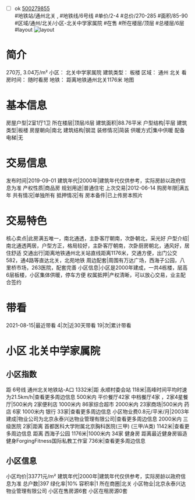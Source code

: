- [ ] ok [500279855](https://bj.5i5j.com/ershoufang/500279855.html)  
 #地铁站/通州北关 ,  #地铁线/6号线
#单价/2-4 #总价/270-285 #面积/85-90   #区域/通州/北关/小区-北关中学家属院 #在售 #所在楼层/顶层 #总楼层/6层 #layout 
![layout](http://image2.5i5j.com//group1/M00/A6/24/CgqJMV1qS0CANdomAAFGR4KxUTQ415.jpg_P5.jpg) 
# 简介 
 270万,  3.04万/m² 
小区： 北关中学家属院
建筑类型： 板楼
区域： 通州 北关
看房时间： 随时看房
地铁： 距离地铁通州北关1176米 地图
# 基本信息 
 房屋户型|2室1厅1卫
所在楼层|顶层/6层
建筑面积|88.76平米
户型结构|平层
建筑类型|板楼
房屋朝向|南北
建筑结构|钢混
装修情况|简装
供暖方式|集中供暖
配备电梯|无
# 交易信息 
 发布时间|2019-09-01
建筑年代|2000年|建筑年代仅供参考，实际房龄以政府信息为准
产权性质|商品房
规划用途|普通住宅
上次交易|2012-06-14
购房年限|满五年
共有情况|单独所有
抵押情况|有
房本备件|已上传房本照片
# 交易特色 
 核心卖点|此房满五唯一，南北通透，主卧客厅朝南，次卧朝北，采光好
户型介绍|南北通透两居，户型方正，格局较好，主卧客厅朝南，次卧厨房朝北，通风好，居住舒适
交通出行|距离地铁通州北关站直线距离1176米，交通方便，出门公交582，通4路等直达北关，北苑地铁
周边配套|周围有万达广场，西海子公园，八里桥市场，263医院，配套完善
小区信息|小区是2000年建成，一共4栋楼，层高6层板楼，小区集体供暖，停车方便
权属抵押|产权清晰，可以放心交易，业主配合签约
# 带看 
 2021-08-15|最近带看	 4|次|近30天带看	 19|次|累计带看
# 小区 北关中学家属院
## 小区指数 
 距 6号线 通州北关地铁站-A口 1332米|距 永顺村委会站 118米|高峰时间平均时速为21.5km/h|查看更多周边信息
500米内 平价餐厅42家
中档餐厅4家 ，2家4星餐厅|500米内 2家便利店
1000米内 86家综合超市
2000米内 23家商场|500米内 药店 6家
1000米内 银行 33家|查看更多周边信息
小区物业费0.8元/平米/月|2003年建成|物业公司为北京永泰兴达物业管理有限公司|查看更多周边信息
2000米内 三级医院 2家|距离 首都医科大学附属北京胸科医院(三甲) (三甲/A类) 1142米|查看更多周边信息
距离 西海子公园 1176米|1000米内 34家 健身房
距离最近健身房锻造健身ForgingFitness国际私教工作室 736米|查看更多周边信息
## 小区信息 
 小区均价|33771元/m²
建筑年代|2000年|建筑年代仅供参考，实际房龄以政府信息为准
总户数|397
绿化率|10%
容积率|1
所在商圈|北关
小区物业|北京永泰兴达物业管理有限公司
小区在售房源6套
小区在租房源0套
